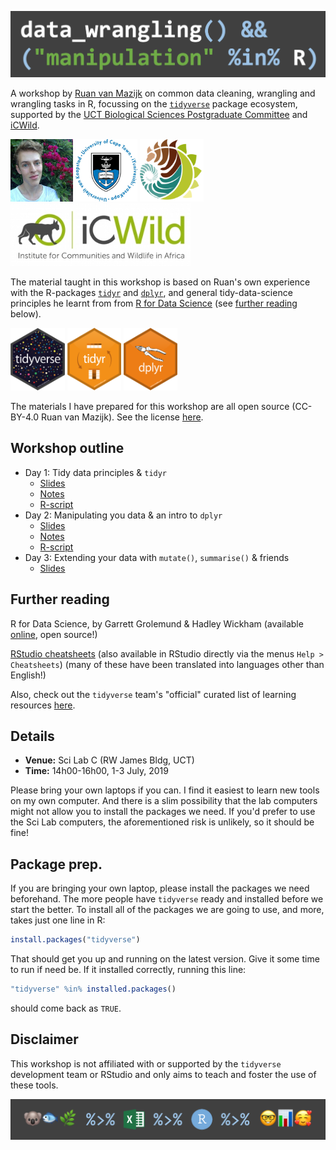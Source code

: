 ![](images/header.png)

A workshop by [Ruan van Mazijk](https://rvanmazijk.github.io/about/) on common data cleaning, wrangling and wrangling tasks in R, focussing on the [`tidyverse`](https://www.tidyverse.org/) package ecosystem, supported by the [UCT Biological Sciences Postgraduate Committee](https://uctbioscipg.wixsite.com/uctbioscipg) and [iCWild](http://www.icwild.uct.ac.za/).

<p>
  <img src="images/face.jpg"         height="100px" />
  <img src="images/logos/UCT.png"    height="100px" />
  <img src="images/logos/BIO.png"    height="100px" />
  <img src="images/logos/iCWild.jpg" height="100px" />
</p>

The material taught in this workshop is based on Ruan's own experience with the R-packages [`tidyr`](https://tidyr.tidyverse.org/) and [`dplyr`](https://dplyr.tidyverse.org/), and general tidy-data-science principles he learnt from from [R for Data Science](https://r4ds.had.co.nz/) (see [further reading](https://rvanmazijk.github.io/data-wrangling-workshop/#further-reading) below).

<p>
  <img src="images/logos/hex-tidyverse.png" height="100px" />
  <img src="images/logos/hex-tidyr.png"     height="100px" />
  <img src="images/logos/hex-dplyr.png"     height="100px" />
</p>

The materials I have prepared for this workshop are all open source (CC-BY-4.0 Ruan van Mazijk). See the license [here](LICENSE.txt).

## Workshop outline

- Day 1: Tidy data principles & `tidyr`
  - [Slides](slides-and-notes/day-1-slides.pdf)
  - [Notes](slides-and-notes/day-1-notes)
  - [R-script](R/day-1-demo.R)
- Day 2: Manipulating you data & an intro to `dplyr`
  - [Slides](slides-and-notes/day-2-slides.pdf)
  - [Notes](slides-and-notes/day-2-notes)
  - [R-script](R/day-2-demo.R)
- Day 3: Extending your data with `mutate()`, `summarise()` & friends
  - [Slides](slides-and-notes/day-3-slides.pdf)

## Further reading

R for Data Science, by Garrett Grolemund & Hadley Wickham (available [online](https://r4ds.had.co.nz/), open source!)

[RStudio cheatsheets](https://www.rstudio.com/resources/cheatsheets/) (also available in RStudio directly via the menus `Help > Cheatsheets`) (many of these have been translated into languages other than English!)

Also, check out the `tidyverse` team's "official" curated list of learning resources [here](https://www.tidyverse.org/learn/).

## Details

- **Venue:** Sci Lab C (RW James Bldg, UCT)
- **Time:** 14h00-16h00, 1-3 July, 2019

Please bring your own laptops if you can. I find it easiest to learn new tools on my own computer. And there is a slim possibility that the lab computers might not allow you to install the packages we need. If you'd prefer to use the Sci Lab computers, the aforementioned risk is unlikely, so it should be fine!

## Package prep.

If you are bringing your own laptop, please install the packages we need beforehand. The more people have `tidyverse` ready and installed before we start the better. To install all of the packages we are going to use, and more, takes just one line in R:

```r
install.packages("tidyverse")
```

That should get you up and running on the latest version. Give it some time to run if need be. If it installed correctly, running this line:

```r
"tidyverse" %in% installed.packages()
```
should come back as `TRUE`.

## Disclaimer

This workshop is not affiliated with or supported by the `tidyverse` development team or RStudio and only aims to teach and foster the use of these tools.

![](images/footer.png)
